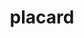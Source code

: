 ---
layout: objects
title: placard
emoji: placard
permalink: 🪧.html
image: assets/img/3moji/placard.png
---